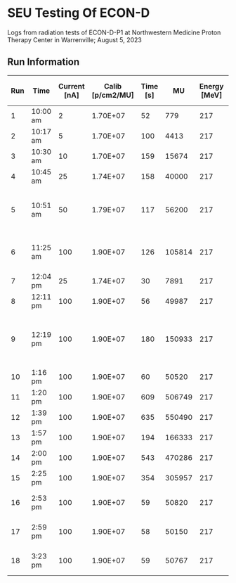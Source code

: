 # SEU Testing Of ECON-D

Logs from radiation tests of ECON-D-P1 at Northwestern Medicine Proton Therapy Center in Warrenville; August 5, 2023

## Run Information

| Run   | Time     |Current [nA]	| Calib [p/cm2/MU] |Time [s] | MU | Energy [MeV] | Flux [1/cm2/s] |Fluence [1/cm2]	| Tot Fluence [1/cm2] | Notes |
| ----------- | ----------- |  ----------- | ----------- | ----------- | ----------- | ----------- | ----------- | ----------- | ----------- | ----------- |
| 1	| 10:00 am | 2	 | 1.70E+07 | 52  | 779	   | 217 | 2.55E+08 | 1.32E+10 | 1.32E+10 |  |
| 2	| 10:17 am | 5	 | 1.70E+07 | 100 | 4413   | 217 | 7.50E+08 | 7.50E+10 | 8.83E+10 |  |
| 3	| 10:30 am | 10	 | 1.70E+07 | 159 | 15674  | 217 | 1.68E+09 | 2.66E+11 | 3.55E+11 |  |
| 4	| 10:45 am | 25	 | 1.74E+07 | 158 | 40000  | 217 | 4.41E+09 | 6.96E+11 | 1.05E+12 |  |
| 5	| 10:51 am | 50	 | 1.79E+07 | 117 | 56200  | 217 | 8.60E+09 | 1.01E+12 | 2.06E+12 | hex48 error abort (i2c issue) |
| 6	| 11:25 am | 100 | 1.90E+07 | 126 | 105814 | 217 | 1.60E+10 | 2.01E+12 | 4.07E+12 | hex44 RO - no JSON |
| 7	| 12:04 pm | 25	 | 1.74E+07 | 30  | 7891   | 217 | 4.58E+09 | 1.37E+11 | 4.20E+12 |  |
| 8	| 12:11 pm | 100 | 1.90E+07 | 56  | 49987  | 217 | 1.70E+10 | 9.50E+11 | 5.15E+12 |  |
| 9	| 12:19 pm | 100 | 1.90E+07 | 180 | 150933 | 217 | 1.59E+10 | 2.87E+12 | 8.02E+12 | beam abort, hex44 RO - JSON saved|
| 10	|  1:16 pm | 100 | 1.90E+07 | 60  | 50520  | 217 | 1.60E+10 | 9.60E+11 | 8.98E+12 |  |
| 11	|  1:20 pm | 100 | 1.90E+07 | 609 | 506749 | 217 | 1.58E+10 | 9.63E+12 | 1.86E+13 |  |
| 12	|  1:39 pm | 100 | 1.90E+07 | 635 | 550490 | 217 | 1.65E+10 | 1.05E+13 | 2.91E+13 |  |
| 13	|  1:57 pm | 100 | 1.90E+07 | 194 | 166333 | 217 | 1.63E+10 | 3.16E+12 | 3.22E+13 | beam abort |
| 14	|  2:00 pm | 100 | 1.90E+07 | 543 | 470286 | 217 | 1.65E+10 | 8.94E+12 | 4.12E+13 |  |
| 15	|  2:25 pm | 100 | 1.90E+07 | 354 | 305957 | 217 | 1.64E+10 | 5.81E+12 | 4.70E+13 |  |
| 16	|  2:53 pm | 100 | 1.90E+07 | 59  | 50820  | 217 | 1.64E+10 | 9.66E+11 | 4.79E+13 | all 1s and 0s |
| 17	|  2:59 pm | 100 | 1.90E+07 | 58  | 50150  | 217 | 1.64E+10 | 9.53E+11 | 4.89E+13 | all 0s and 1s |
| 18	|  3:23 pm | 100 | 1.90E+07 | 59  | 50767  | 217 | 1.63E+10 | 9.65E+11 | 4.99E+13 | CLKA turned off |

